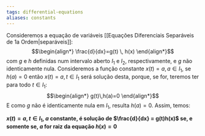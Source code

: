 ```yaml
---
tags: differential-equations
aliases: constants
---
```

Consideremos a equação de variáveis [[Equações Diferenciais Separáveis de 1a Ordem|separáveis]]:
$$\begin{align*}
\frac{d}{dx}=g(t) \, h(x)
\end{align*}$$
com $g$ e $h$ definidas num intervalo aberto $I_{1}$ e $I_{2}$, respectivamente, e $g$ não identicamente nula. Consideremos a função constante $x(t) = a, a \in I_{1}$, se $h(a) = 0$ então $x(t) = a, t \in I_{1}$ será solução desta, porque, se for, teremos ter para todo $t \in I_{1}$:
$$\begin{align*}
g(t)\,h(a)=0
\end{align*}$$
E como $g$ não é identicamente nula em $I_{1}$, resulta $h(a) = 0$. Assim, temos:

**$x(t)=a, t \in I_{1}$, $a$ constante, é solução de $\frac{d}{dx} = g(t)h(x)$ se, e somente se, $a$ for raiz da equação $h(x) = 0$**